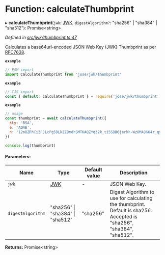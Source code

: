 # Function: calculateThumbprint

▸ **calculateThumbprint**(`jwk`: [JWK](../interfaces/_types_d_.jwk.md), `digestAlgorithm?`: \"sha256\" \| \"sha384\" \| \"sha512\"): Promise\<string>

*Defined in [src/jwk/thumbprint.ts:47](https://github.com/panva/jose/blob/v3.1.1/src/jwk/thumbprint.ts#L47)*

Calculates a base64url-encoded JSON Web Key (JWK) Thumbprint as per
[RFC7638](https://tools.ietf.org/html/rfc7638).

**`example`** 
```js
// ESM import
import calculateThumbprint from 'jose/jwk/thumbprint'
```

**`example`** 
```js
// CJS import
const { default: calculateThumbprint } = require('jose/jwk/thumbprint')
```

**`example`** 
```js
// usage
const thumbprint = await calculateThumbprint({
  kty: 'RSA',
  e: 'AQAB',
  n: '12oBZRhCiZFJLcPg59LkZZ9mdhSMTKAQZYq32k_ti5SBB6jerkh-WzOMAO664r_qyLkqHUSp3u5SbXtseZEpN3XPWGKSxjsy-1JyEFTdLSYe6f9gfrmxkUF_7DTpq0gn6rntP05g2-wFW50YO7mosfdslfrTJYWHFhJALabAeYirYD7-9kqq9ebfFMF4sRRELbv9oi36As6Q9B3Qb5_C1rAzqfao_PCsf9EPsTZsVVVkA5qoIAr47lo1ipfiBPxUCCNSdvkmDTYgvvRm6ZoMjFbvOtgyts55fXKdMWv7I9HMD5HwE9uW839PWA514qhbcIsXEYSFMPMV6fnlsiZvQQ'
})

console.log(thumbprint)
```

#### Parameters:

Name | Type | Default value | Description |
------ | ------ | ------ | ------ |
`jwk` | [JWK](../interfaces/_types_d_.jwk.md) | - | JSON Web Key. |
`digestAlgorithm` | \"sha256\" \| \"sha384\" \| \"sha512\" | "sha256" | Digest Algorithm to use for calculating the thumbprint. Default is sha256. Accepted is "sha256", "sha384", "sha512".  |

**Returns:** Promise\<string>
